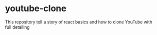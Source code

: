 # youtube-clone
 This repository tell a story of react basics and how to clone YouTube with full detailing
